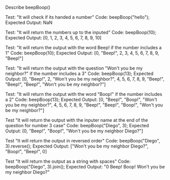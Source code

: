 Describe beepBoop()

Test: "It will check if its handed a number"
Code: beepBoop("hello");
Expected Output: NaN

Test: "It will return the numbers up to the inputed"
Code: beepBoop(10);
Expected Output: [0, 1, 2, 3, 4, 5, 6, 7, 8, 9, 10]

Test: "It will return the output with the word Beep! if the number includes a 1"
Code: beepBoop(10);
Expected Output: [0, "Beep!", 2, 3, 4, 5, 6, 7, 8, 9, "Beep!"]

Test: "It will return the output with the question "Won't you be my neighbor?" if the number includes a 3"
Code: beepBoop(13);
Expected Output: [0, "Beep!", 2, "Won't you be my neighbor?", 4, 5, 6, 7, 8, 9, "Beep!", "Beep!", "Beep!", "Won't you be my neighbor?"]

Test: "It will return the output with the word "Boop!" if the number includes a 2"
Code: beepBoop(13);
Expected Output: [0, "Beep!", "Boop!", "Won't you be my neighbor?", 4, 5, 6, 7, 8, 9, "Beep!", "Beep!", "Boop!", "Won't you be my neighbor?"]

Test "It will return the output with the inputer name at the end of the question for number 3 case"
Code: beepBoop("Diego", 3);
Expected Output: [0, "Beep!", "Boop!", "Won't you be my neighbor Diego?"]

Test "It will return the output in reversed order"
Code: beepBoop("Diego", 3).reverse();
Expected Output: ["Won't you be my neighbor Diego?", "Boop!", "Beep!", 0]

Test "It will return the output as a string with spaces"
Code: beepBoop("Diego", 3).join();
Expected Output: "0 Beep! Boop! Won't you be my neighbor Diego?"